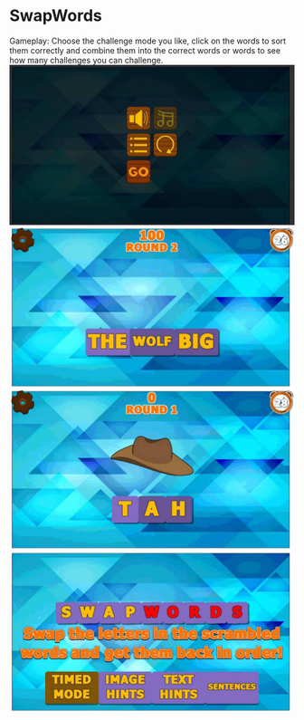 # SwapWords
Gameplay: Choose the challenge mode you like, click on the words to sort them correctly and combine them into the correct words or words to see how many challenges you can challenge.
![Image text](https://github.com/ZuoWd/SwapWords/blob/master/WechatIMG16.jpeg)
![Image text](https://github.com/ZuoWd/SwapWords/blob/master/WechatIMG17.jpeg)
![Image text](https://github.com/ZuoWd/SwapWords/blob/master/WechatIMG18.jpeg)
![Image text](https://github.com/ZuoWd/SwapWords/blob/master/WechatIMG19.jpeg)


